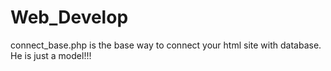# Web_Develop
connect_base.php is the base way to connect your html site with database. He is just a model!!!
